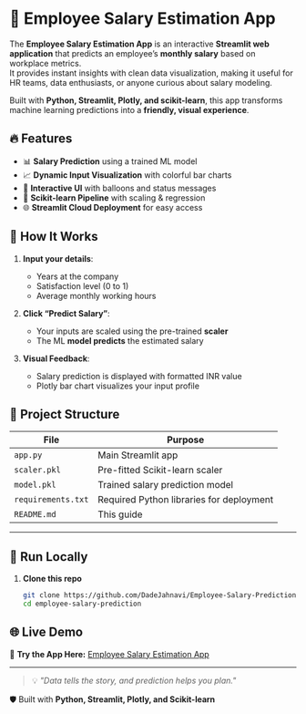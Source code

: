 # 💼 Employee Salary Estimation App

The **Employee Salary Estimation App** is an interactive **Streamlit web application** that predicts an employee’s **monthly salary** based on workplace metrics.  
It provides instant insights with clean data visualization, making it useful for HR teams, data enthusiasts, or anyone curious about salary modeling.

Built with **Python, Streamlit, Plotly, and scikit-learn**, this app transforms machine learning predictions into a **friendly, visual experience**.

## 🔥 Features

- 📊 **Salary Prediction** using a trained ML model  
- 📈 **Dynamic Input Visualization** with colorful bar charts  
- 🎉 **Interactive UI** with balloons and status messages  
- 💾 **Scikit-learn Pipeline** with scaling & regression  
- 🌐 **Streamlit Cloud Deployment** for easy access  

## 🧠 How It Works

1. **Input your details**:
   - Years at the company  
   - Satisfaction level (0 to 1)  
   - Average monthly working hours  

2. **Click “Predict Salary”**:
   - Your inputs are scaled using the pre-trained **scaler**  
   - The ML **model predicts** the estimated salary  

3. **Visual Feedback**:
   - Salary prediction is displayed with formatted INR value  
   - Plotly bar chart visualizes your input profile  

## 📁 Project Structure

| File               | Purpose                                             |
|--------------------|-----------------------------------------------------|
| `app.py`           | Main Streamlit app                                  |
| `scaler.pkl`       | Pre-fitted Scikit-learn scaler                      |
| `model.pkl`        | Trained salary prediction model                     |
| `requirements.txt` | Required Python libraries for deployment            |
| `README.md`        | This guide                                          |

---

## 🚀 Run Locally

1. **Clone this repo**  
   ```bash
   git clone https://github.com/DadeJahnavi/Employee-Salary-Prediction-.git
   cd employee-salary-prediction


## 🌐 Live Demo

🔗 **Try the App Here:** [Employee Salary Estimation App](https://employee-salary-prediction-dadejahnavi.streamlit.app/)

---

> 💡 *"Data tells the story, and prediction helps you plan."*

🛡 Built with **Python, Streamlit, Plotly, and Scikit-learn**  

